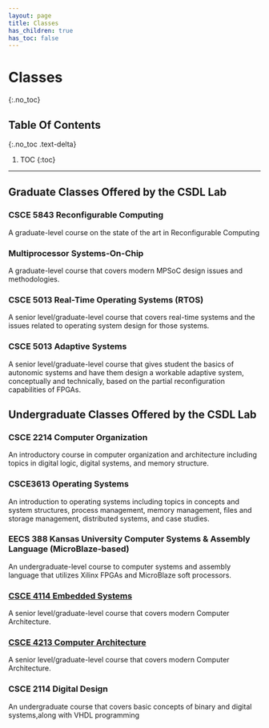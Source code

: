 ```yaml
---
layout: page
title: Classes
has_children: true
has_toc: false
---
```


# Classes
{:.no_toc}

## Table Of Contents
{:.no_toc .text-delta}

1. TOC
{:toc}

---

## Graduate Classes Offered by the CSDL Lab

### CSCE 5843 Reconfigurable Computing
A graduate-level course on the state of the art in Reconfigurable Computing

### Multiprocessor Systems-On-Chip
A graduate-level course that covers modern MPSoC design issues and methodologies.

### CSCE 5013 Real-Time Operating Systems (RTOS)
A senior level/graduate-level course that covers real-time systems and the issues related to operating system design for those systems.

### CSCE 5013 Adaptive Systems
A senior level/graduate-level course that gives student the basics of autonomic systems and have them design a workable adaptive system, conceptually and technically, based on the partial reconfiguration capabilities of FPGAs.



## Undergraduate Classes Offered by the CSDL Lab

### CSCE 2214 Computer Organization
An introductory course in computer organization and architecture including topics in digital logic, digital systems, and memory structure.

### CSCE3613 Operating Systems
An introduction to operating systems including topics in concepts and system structures, process management, memory management, files and storage management, distributed systems, and case studies.

### EECS 388 Kansas University Computer Systems & Assembly Language (MicroBlaze-based)
An undergraduate-level course to computer systems and assembly language that utilizes Xilinx FPGAs and MicroBlaze soft processors.

### [CSCE 4114 Embedded Systems](/classes/embedded-systems)
A senior level/graduate-level course that covers modern Computer Architecture.

### [CSCE 4213 Computer Architecture](/classes/computer-architecture)
A senior level/graduate-level course that covers modern Computer Architecture.

### CSCE 2114 Digital Design
An undergraduate course that covers basic concepts of binary and digital systems,along with VHDL programming
